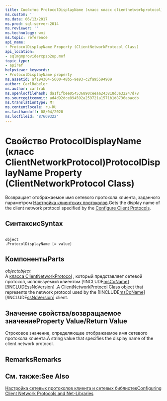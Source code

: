 ```yaml
---
title: Свойство ProtocolDisplayName (класс класс clientnetworkprotocol) | Документация Майкрософт
ms.custom: ''
ms.date: 06/13/2017
ms.prod: sql-server-2014
ms.reviewer: ''
ms.technology: wmi
ms.topic: reference
api_name:
- ProtocolDisplayName Property (ClientNetworkProtocol Class)
api_location:
- sqlmgmproviderxpsp2up.mof
topic_type:
- apiref
helpviewer_keywords:
- ProtocolDisplayName property
ms.assetid: af194304-5600-48b5-9e93-c2fa95594909
author: CarlRabeler
ms.author: carlrab
ms.openlocfilehash: da1f1fbee054536890ceeaa243818d3e32247d78
ms.sourcegitcommit: ad4d92dce894592a259721a1571b1d8736abacdb
ms.translationtype: MT
ms.contentlocale: ru-RU
ms.lasthandoff: 08/04/2020
ms.locfileid: "87669322"
---
```

# <a name="protocoldisplayname-property-clientnetworkprotocol-class"></a><span data-ttu-id="f58d6-102">Свойство ProtocolDisplayName (класс ClientNetworkProtocol)</span><span class="sxs-lookup"><span data-stu-id="f58d6-102">ProtocolDisplayName Property (ClientNetworkProtocol Class)</span></span>
  <span data-ttu-id="f58d6-103">Возвращает отображаемое имя сетевого протокола клиента, заданного параметром [Настройка клиентских протоколов](https://technet.microsoft.com/library/ms181035.aspx).</span><span class="sxs-lookup"><span data-stu-id="f58d6-103">Gets the display name of the client network protocol specified by the [Configure Client Protocols](https://technet.microsoft.com/library/ms181035.aspx).</span></span>  
  
## <a name="syntax"></a><span data-ttu-id="f58d6-104">Синтаксис</span><span class="sxs-lookup"><span data-stu-id="f58d6-104">Syntax</span></span>  
  
```  
  
object  
.ProtocolDisplayName [= value]  
```  
  
## <a name="parts"></a><span data-ttu-id="f58d6-105">Компоненты</span><span class="sxs-lookup"><span data-stu-id="f58d6-105">Parts</span></span>  
 <span data-ttu-id="f58d6-106">*object*</span><span class="sxs-lookup"><span data-stu-id="f58d6-106">*object*</span></span>  
 <span data-ttu-id="f58d6-107">A [класса ClientNetworkProtocol](clientnetworkprotocol-class.md) , который представляет сетевой протокол, используемый клиентом [!INCLUDE[msCoName](../../../includes/msconame-md.md)] [!INCLUDE[ssNoVersion](../../../includes/ssnoversion-md.md)] .</span><span class="sxs-lookup"><span data-stu-id="f58d6-107">A [ClientNetworkProtocol Class](clientnetworkprotocol-class.md) object that represents the network protocol used by the [!INCLUDE[msCoName](../../../includes/msconame-md.md)] [!INCLUDE[ssNoVersion](../../../includes/ssnoversion-md.md)] client.</span></span>  
  
## <a name="property-valuereturn-value"></a><span data-ttu-id="f58d6-108">Значение свойства/возвращаемое значение</span><span class="sxs-lookup"><span data-stu-id="f58d6-108">Property Value/Return Value</span></span>  
 <span data-ttu-id="f58d6-109">Строковое значение, определяющее отображаемое имя сетевого протокола клиента.</span><span class="sxs-lookup"><span data-stu-id="f58d6-109">A string value that specifies the display name of the client network protocol.</span></span>  
  
## <a name="remarks"></a><span data-ttu-id="f58d6-110">Remarks</span><span class="sxs-lookup"><span data-stu-id="f58d6-110">Remarks</span></span>  
  
## <a name="see-also"></a><span data-ttu-id="f58d6-111">См. также:</span><span class="sxs-lookup"><span data-stu-id="f58d6-111">See Also</span></span>  
 [<span data-ttu-id="f58d6-112">Настройка сетевых протоколов клиента и сетевых библиотек</span><span class="sxs-lookup"><span data-stu-id="f58d6-112">Configuring Client Network Protocols and Net-Libraries</span></span>](https://technet.microsoft.com/library/ms181035.aspx)  
  
  
